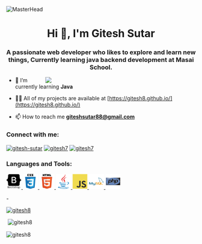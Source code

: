 ![MasterHead](https://blogger.googleusercontent.com/img/a/AVvXsEg88LjkBmkLCthYJWQlUuwyFdGcwEgubj24OEVCE0ML9p5Pe-cTNZE21egEYubDp4o1vbW4tfl4maARjgMr1X20U8GqXSeyMtjio5G21UYSjKETVILnqS9ko6teZIXt3oZhwpJDPORjOKvv5xa393g3f-CbaEk7_VuNJXmE3lAZ85ORz5PaWGyNGLdh)

<h1 align="center">Hi 👋, I'm Gitesh Sutar</h1>
<h3 align="center">A passionate web developer who likes to explore and learn new things, Currently learning java backend development at Masai School.</h3>

<img align="right" width="400" src="https://blogger.googleusercontent.com/img/a/AVvXsEh03whFXEUDIFi-0W17bc4mtx4ddvSApCctfQ2NQDTlAm4EljXh_e3YkwqApwlcEfNgMqIV3gas5BfagmLOI7-CVGX43_s8ZHfbxSRVFBqIyS9eib7iMxVVTZ_0nd20h61-wjkQ8otqKMy9HakwIy4_h6RUdUdlsx_dKFvXw-h83opFSJibJ3jhP860">

- 🌱 I’m currently learning **Java**

- 👨‍💻 All of my projects are available at [https://gitesh8.github.io/](https://gitesh8.github.io/)

- 📫 How to reach me **giteshsutar88@gmail.com**

<h3 align="left">Connect with me:</h3>
<p align="left">
<a href="https://linkedin.com/in/gitesh-sutar" target="blank"><img align="center" src="https://raw.githubusercontent.com/rahuldkjain/github-profile-readme-generator/master/src/images/icons/Social/linked-in-alt.svg" alt="gitesh-sutar" height="30" width="40" /></a>
<a href="https://www.hackerrank.com/gitesh7" target="blank"><img align="center" src="https://raw.githubusercontent.com/rahuldkjain/github-profile-readme-generator/master/src/images/icons/Social/hackerrank.svg" alt="gitesh7" height="30" width="40" /></a>
<a href="https://www.leetcode.com/gitesh7" target="blank"><img align="center" src="https://raw.githubusercontent.com/rahuldkjain/github-profile-readme-generator/master/src/images/icons/Social/leet-code.svg" alt="gitesh7" height="30" width="40" /></a>
</p>

<h3 align="left">Languages and Tools:</h3>
<p align="left"> <a href="https://getbootstrap.com" target="_blank" rel="noreferrer"> <img src="https://raw.githubusercontent.com/devicons/devicon/master/icons/bootstrap/bootstrap-plain-wordmark.svg" alt="bootstrap" width="40" height="40"/> </a> <a href="https://www.w3schools.com/css/" target="_blank" rel="noreferrer"> <img src="https://raw.githubusercontent.com/devicons/devicon/master/icons/css3/css3-original-wordmark.svg" alt="css3" width="40" height="40"/> </a> <a href="https://www.w3.org/html/" target="_blank" rel="noreferrer"> <img src="https://raw.githubusercontent.com/devicons/devicon/master/icons/html5/html5-original-wordmark.svg" alt="html5" width="40" height="40"/> </a> <a href="https://www.java.com" target="_blank" rel="noreferrer"> <img src="https://raw.githubusercontent.com/devicons/devicon/master/icons/java/java-original.svg" alt="java" width="40" height="40"/> </a> <a href="https://developer.mozilla.org/en-US/docs/Web/JavaScript" target="_blank" rel="noreferrer"> <img src="https://raw.githubusercontent.com/devicons/devicon/master/icons/javascript/javascript-original.svg" alt="javascript" width="40" height="40"/> </a> <a href="https://www.mysql.com/" target="_blank" rel="noreferrer"> <img src="https://raw.githubusercontent.com/devicons/devicon/master/icons/mysql/mysql-original-wordmark.svg" alt="mysql" width="40" height="40"/> </a> <a href="https://www.php.net" target="_blank" rel="noreferrer"> <img src="https://raw.githubusercontent.com/devicons/devicon/master/icons/php/php-original.svg" alt="php" width="40" height="40"/> </a> </p>
- 
<p align="left"> <a href="https://github.com/ryo-ma/github-profile-trophy"><img src="https://github-profile-trophy.vercel.app/?username=gitesh8" alt="gitesh8" /></a> </p>







<p>&nbsp;<img align="center" src="https://github-readme-stats.vercel.app/api?username=gitesh8&show_icons=true&locale=en" alt="gitesh8" /></p>

<p><img align="center" src="https://github-readme-streak-stats.herokuapp.com/?user=gitesh8&" alt="gitesh8" /></p>

